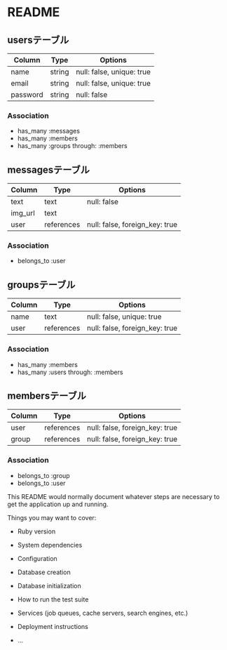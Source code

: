 # README

## usersテーブル

|Column|Type|Options|
|------|----|-------|
|name|string|null: false, unique: true|
|email|string|null: false, unique: true|
|password|string|null: false|

### Association
- has_many :messages
- has_many :members
- has_many :groups through: :members


## messagesテーブル

|Column|Type|Options|
|------|----|-------|
|text|text|null: false|
|img_url|text||
|user|references|null: false, foreign_key: true|

### Association
- belongs_to :user


## groupsテーブル

|Column|Type|Options|
|------|----|-------|
|name|text|null: false, unique: true|
|user|references|null: false, foreign_key: true|

### Association
- has_many :members
- has_many :users through: :members


## membersテーブル

|Column|Type|Options|
|------|----|-------|
|user|references|null: false, foreign_key: true|
|group|references|null: false, foreign_key: true|

### Association
- belongs_to :group
- belongs_to :user


This README would normally document whatever steps are necessary to get the
application up and running.

Things you may want to cover:

* Ruby version

* System dependencies

* Configuration

* Database creation

* Database initialization

* How to run the test suite

* Services (job queues, cache servers, search engines, etc.)

* Deployment instructions

* ...
